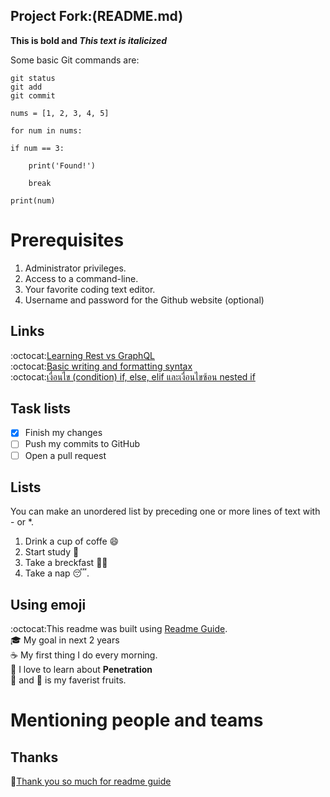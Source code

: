 ## Project Fork:(README.md)
**This is bold and *This text is italicized***


Some basic Git commands are:
```
git status
git add
git commit
```

    nums = [1, 2, 3, 4, 5]  

    for num in nums:
    
    if num == 3:
        
        print('Found!')
       
        break
   
    print(num)
    
# Prerequisites
1. Administrator privileges.
2. Access to a command-line.
3. Your favorite coding text editor.
4. Username and password for the Github website (optional)<br>

## Links

:octocat:[Learning Rest vs GraphQL](https://www.youtube.com/watch?v=4akSaaEYJqs)<br>
:octocat:[Basic writing and formatting syntax](https://docs.github.com/en/github/writing-on-github/basic-writing-and-formatting-syntax)<br>
:octocat:[เงื่อนไข (condition) if, else, elif และเงื่อนไขซ้อน nested if ](https://www.youtube.com/watch?v=VyCsBjx0Iug)
   
## Task lists
- [x] Finish my changes
- [ ] Push my commits to GitHub
- [ ] Open a pull request

## Lists
You can make an unordered list by preceding one or more lines of text with - or *.<br>
1. Drink a cup of coffe :smile:<br>
2. Start study  :book:<br>
3. Take a breckfast :curry::fried_shrimp:<br>
4. Take a nap :sleeping:.
 

## Using emoji
 :octocat:This readme was built using [Readme Guide](https://docs.github.com/en/github/writing-on-github/basic-writing-and-formatting-syntax).<br>
 :mortar_board: My goal in next 2 years<br>
 :coffee: My first thing I do every morning.<br>
 :ledger: I love to learn about __Penetration__<br>
 :cherries: and :tomato: is my faverist fruits.
 
# Mentioning people and teams

## Thanks
:sparkling_heart:[Thank you so much for readme guide](https://docs.github.com/en/github/writing-on-github/basic-writing-and-formatting-syntax)
